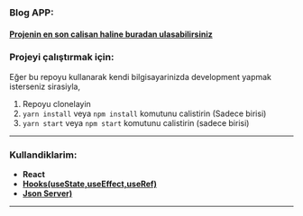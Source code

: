 ### Blog APP:

#### [Projenin en son calisan haline buradan ulasabilirsiniz](https://bootcamp-emreckmk-react-calculator-app.netlify.app/)

### Projeyi çalıştırmak için:

Eğer bu repoyu kullanarak kendi bilgisayarinizda development yapmak isterseniz sirasiyla,

1. Repoyu clonelayin
2. `yarn install` veya `npm install` komutunu calistirin (Sadece birisi)
3. `yarn start` veya `npm start` komutunu calistirin (sadece birisi)

---

### Kullandiklarim:

- **React**
- **[Hooks(useState,useEffect,useRef)](https://tr.reactjs.org/docs/hooks-intro.html)**
- **[Json Server)](https://github.com/typicode/json-server)**

---
